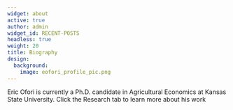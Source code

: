 ```yaml
---
widget: about
active: true
author: admin
widget_id: RECENT-POSTS
headless: true
weight: 20
title: Biography
design:
  background:
    image: eofori_profile_pic.png
---
```

<!--StartFragment-->

Eric Ofori is currently a Ph.D. candidate in Agricultural Economics at Kansas State University. Click the Research tab to learn more about his work

<!--EndFragment-->